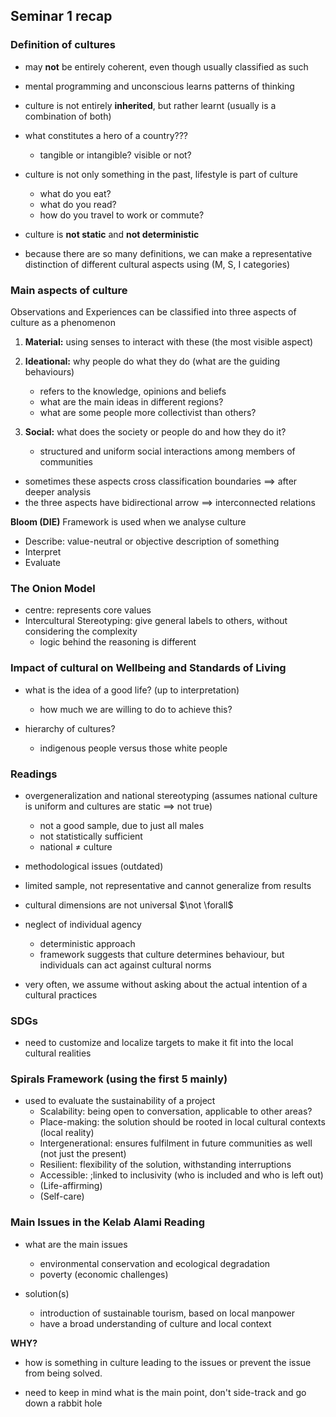 ## Seminar 1 recap
### Definition of cultures
- may **not** be entirely coherent, even though usually classified as such
- mental programming and unconscious learns patterns of thinking
- culture is not entirely **inherited**, but rather learnt (usually is a combination of both)
- what constitutes a hero of a country???
	- tangible or intangible? visible or not?

- culture is not only something in the past, lifestyle is part of culture
	- what do you eat?
	- what do you read?
	- how do you travel to work or commute?

- culture is **not static** and **not deterministic**

- because there are so many definitions, we can make a representative distinction of different cultural aspects using (M, S, I categories)
### Main aspects of culture
Observations and Experiences can be classified into three aspects of culture as a phenomenon
1. **Material:** using senses to interact with these (the most visible aspect)

2. **Ideational:** why people do what they do (what are the guiding behaviours)
	- refers to the knowledge, opinions and beliefs
	- what are the main ideas in different regions?
	- what are some people more collectivist than others?

3. **Social:** what does the society or people do and how they do it?
	- structured and uniform social interactions among members of communities

- sometimes these aspects cross classification boundaries $\implies$ after deeper analysis
- the three aspects have bidirectional arrow $\implies$ interconnected relations

**Bloom (DIE)**
Framework is used when we analyse culture
- Describe: value-neutral or objective description of something
- Interpret
- Evaluate

### The Onion Model
- centre: represents core values
- Intercultural Stereotyping: give general labels to others, without considering the complexity
	- logic behind the reasoning is different

### Impact of cultural on Wellbeing and Standards of Living
- what is the idea of a good life? (up to interpretation)
	- how much we are willing to do to achieve this?

- hierarchy of cultures?
	- indigenous people versus those white people

### Readings
- overgeneralization and national stereotyping (assumes national culture is uniform and cultures are static $\implies$ not true)
	- not a good sample, due to just all males
	- not statistically sufficient
	- national $\neq$ culture

- methodological issues (outdated)
- limited sample, not representative and cannot generalize from results
- cultural dimensions are not universal $\not \forall$
- neglect of individual agency
	- deterministic approach
	- framework suggests that culture determines behaviour, but individuals can act against cultural norms

- very often, we assume without asking about the actual intention of a cultural practices
### SDGs
- need to customize and localize targets to make it fit into the local cultural realities
### Spirals Framework (using the first $5$ mainly)
- used to evaluate the sustainability of a project
	- Scalability: being open to conversation, applicable to other areas?
	- Place-making: the solution should be rooted in local cultural contexts (local reality)
	- Intergenerational: ensures fulfilment in future communities as well (not just the present)
	- Resilient: flexibility of the solution, withstanding interruptions
	- Accessible: ;linked to inclusivity (who is included and who is left out)
	- (Life-affirming)
	- (Self-care)

### Main Issues in the Kelab Alami Reading
- what are the main issues
	- environmental conservation and ecological degradation
	- poverty (economic challenges)

- solution(s)
	- introduction of sustainable tourism, based on local manpower
	- have a broad understanding of culture and local context

**WHY?**
- how is something in culture leading to the issues or prevent the issue from being solved.

- need to keep in mind what is the main point, don't side-track and go down a rabbit hole